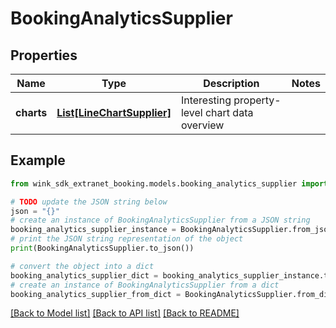 # BookingAnalyticsSupplier


## Properties

Name | Type | Description | Notes
------------ | ------------- | ------------- | -------------
**charts** | [**List[LineChartSupplier]**](LineChartSupplier.md) | Interesting property-level chart data overview | 

## Example

```python
from wink_sdk_extranet_booking.models.booking_analytics_supplier import BookingAnalyticsSupplier

# TODO update the JSON string below
json = "{}"
# create an instance of BookingAnalyticsSupplier from a JSON string
booking_analytics_supplier_instance = BookingAnalyticsSupplier.from_json(json)
# print the JSON string representation of the object
print(BookingAnalyticsSupplier.to_json())

# convert the object into a dict
booking_analytics_supplier_dict = booking_analytics_supplier_instance.to_dict()
# create an instance of BookingAnalyticsSupplier from a dict
booking_analytics_supplier_from_dict = BookingAnalyticsSupplier.from_dict(booking_analytics_supplier_dict)
```
[[Back to Model list]](../README.md#documentation-for-models) [[Back to API list]](../README.md#documentation-for-api-endpoints) [[Back to README]](../README.md)


